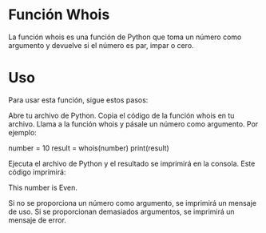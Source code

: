 # Función Whois
La función whois es una función de Python que toma un número como argumento y devuelve si el número es par, impar o cero.

# Uso
Para usar esta función, sigue estos pasos:

Abre tu archivo de Python.
Copia el código de la función whois en tu archivo.
Llama a la función whois y pásale un número como argumento. Por ejemplo:

number = 10
result = whois(number)
print(result)

Ejecuta el archivo de Python y el resultado se imprimirá en la consola.
Este código imprimirá:

This number is Even.

Si no se proporciona un número como argumento, se imprimirá un mensaje de uso. Si se proporcionan demasiados argumentos, se imprimirá un mensaje de error.
